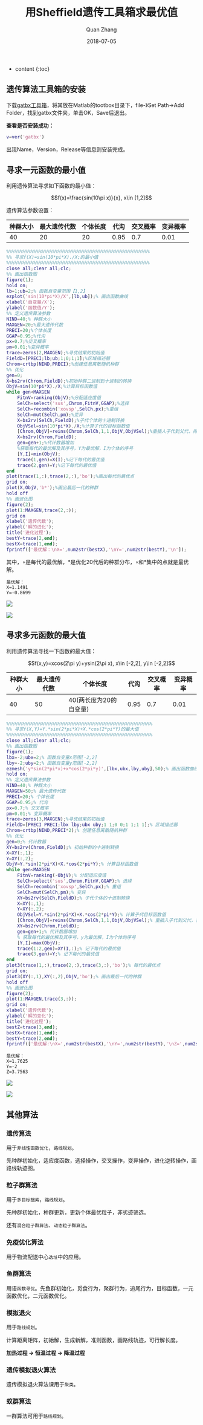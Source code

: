 ﻿---
layout: post
title: "用Sheffield遗传工具箱求最优值"
date: 2018-07-05
categories: Matlab
tags: Matlab
author: Quan Zhang
---

* content
{:toc}

## 遗传算法工具箱的安装

下载[gatbx工具箱](https://pan.baidu.com/s/19xh1CmdPPXhj-t0G5hYh4w)，将其放在Matlab的tootbox目录下，file-》Set Path->Add Folder，找到gatbx文件夹，单击OK，Save后退出。

**查看是否安装成功：**

```matlab
v=ver('gatbx')
```

出现Name，Version，Release等信息则安装完成。

## 寻求一元函数的最小值

利用遗传算法寻求如下函数的最小值：

<center>$$f(x)=\frac{sin(10\pi x)}{x}, x\in [1,2]$$</center>

遗传算法参数设置：

|种群大小|最大遗传代数|个体长度|代沟|交叉概率|变异概率|
|-|-|-|-|-|-|
|40|20|20|0.95|0.7|0.01|

```matlab
%%%%%%%%%%%%%%%%%%%%%%%%%%%%%%%%%%%%%%%%%%%%%%%%%%%%%
%% 寻求f(X)=sin(10*pi*X)./X;的最小值
%%%%%%%%%%%%%%%%%%%%%%%%%%%%%%%%%%%%%%%%%%%%%%%%%%%%%
close all;clear all;clc;
%% 画出函数图
figure(1);
hold on;
lb=1;ub=2;% 函数自变量范围【1,2】
ezplot('sin(10*pi*X)/X',[lb,ub]);% 画出函数曲线
xlabel('自变量/X');
ylabel('函数值/Y');
%% 定义遗传算法参数
NIND=40;% 种群大小
MAXGEN=20;%最大遗传代数
PRECI=20;%个体长度
GGAP=0.95;%代沟
px=0.7;%交叉概率
pm=0.01;%变异概率
trace=zeros(2,MAXGEN);%寻优结果的初始值
FieldD=[PRECI;lb;ub;1;0;1;1];%区域描述器
Chrom=crtbp(NIND,PRECI);%创建任意离散随机种群
%% 优化
gen=0;
X=bs2rv(Chrom,FieldD);%初始种群二进制到十进制的转换
ObjV=sin(10*pi*X)./X;%计算目标函数值
while gen<MAXGEN
    FitnV=ranking(ObjV);%分配适应度值
    SelCh=select('sus',Chrom,FitnV,GGAP);%选择
    SelCh=recombin('xovsp',SelCh,px);%重组
    SelCh=mut(SelCh,pm);%变异
    X=bs2rv(SelCh,FieldD);%子代个体的十进制转换
    ObjVSel=sin(10*pi*X)./X;%计算子代的目标函数值
    [Chrom,ObjV]=reins(Chrom,SelCh,1,1,ObjV,ObjVSel);%重插人子代到父代，得到新种群
    X=bs2rv(Chrom,FieldD);
    gen=gen+1;%代计数器增加
    %获取每代的最优解及其序号，Y为最优解，I为个体的序号
    [Y,I]=min(ObjV);
    trace(1,gen)=X(I);%记下每代的最优值
    trace(2,gen)=Y;%记下每代的最优值
end
plot(trace(1,:),trace(2,:),'bo');%画出每代的最优点
grid on;
plot(X,ObjV,'b*');%画出最后一代的种群
hold off
%% 画进化图
figure(2);
plot(1:MAXGEN,trace(2,:));
grid on
xlabel('遗传代数');
ylabel('解的进化');
title('进化过程');
bestY=trace(2,end);
bestX=trace(1,end);
fprintf(['最优解：\nX=',num2str(bestX),'\nY=',num2str(bestY),'\n']);
```

其中，$\circ$是每代的最优解，$\ast$是优化20代后的种群分布，$\circ$和$\ast$集中的点就是最优解。

	最优解：
	X=1.1491
	Y=-0.8699

![](/images/blog/20180705/1.jpg)

![](/images/blog/20180705/2.jpg)

## 寻求多元函数的最大值

利用遗传算法寻找一下函数的最大值：

<center>$$f(x,y)=xcos(2\pi y)+ysin(2\pi x), x\in [-2,2], y\in [-2,2]$$</center>

|种群大小|最大遗传代数|个体长度|代沟|交叉概率|变异概率|
|-|-|-|-|-|-|
|40|50|40(两长度为20的自变量)|0.95|0.7|0.01|

```matlab
%%%%%%%%%%%%%%%%%%%%%%%%%%%%%%%%%%%%%%%%%%%%%%%%%%%%%%
%% 寻求f(X,Y)=Y.*sin(2*pi*X)+X.*cos(2*pi*Y)的最大值
%%%%%%%%%%%%%%%%%%%%%%%%%%%%%%%%%%%%%%%%%%%%%%%%%%%%%%
close all;clear all;clc;
%% 画出函数图
figure(1);
lbx=-2;ubx=2;% 函数自变量x范围[-2,2]
lby=-2;uby=2;% 函数自变量y范围[-2,2]
ezmesh('y*sin(2*pi*x)+x*cos(2*pi*y)',[lbx,ubx,lby,uby],50);% 画出函数曲线
hold on;
%% 定义遗传算法参数
NIND=40;% 种群大小
MAXGEN=50;% 最大遗传代数
PRECI=20;% 个体长度
GGAP=0.95;% 代沟
px=0.7;% 交叉概率
pm=0.01;% 变异概率
trace=zeros(3,MAXGEN);%寻优结果的初始值
FieldD=[PRECI PRECI;lbx lby;ubx uby;1 1;0 0;1 1;1 1];% 区域描述器
Chrom=crtbp(NIND,PRECI*2);% 创建任意离散随机种群
%% 优化
gen=0;% 代计数器
XY=bs2rv(Chrom,FieldD);% 初始种群的十进制转换
X=XY(:,1);
Y=XY(:,2);
ObjV=Y.*sin(2*pi*X)+X.*cos(2*pi*Y);% 计算目标函数值
while gen<MAXGEN
    FitnV=ranking(-ObjV);% 分配适应度值
    SelCh=select('sus',Chrom,FitnV,GGAP);% 选择
    SelCh=recombin('xovsp',SelCh,px);% 重组
    SelCh=mut(SelCh,pm);% 变异
    XY=bs2rv(SelCh,FieldD);% 子代个体的十进制转换
    X=XY(:,1);
    Y=XY(:,2);
    ObjVSel=Y.*sin(2*pi*X)+X.*cos(2*pi*Y);% 计算子代目标函数值
    [Chrom,ObjV]=reins(Chrom,SelCh,1,1,ObjV,ObjVSel);% 重插入子代到父代，得到新种群
    XY=bs2rv(Chrom,FieldD);
    gen=gen+1;% 代计数器增加
    % 获取每代的最优解及其序号，y为最优解，I为个体的序号
    [Y,I]=max(ObjV);
    trace(1:2,gen)=XY(I,:);% 记下每代的最优值
    trace(3,gen)=Y;% 记下每代的最优值
end
plot3(trace(1,:),trace(2,:),trace(3,:),'bo');% 每代的最优点
grid on;
plot3(XY(:,1),XY(:,2),ObjV,'bo');% 画出最后一代的种群
hold off
%% 画进化图
figure(2);
plot(1:MAXGEN,trace(3,:));
grid on;
xlabel('遗传代数');
ylabel('解的变化');
title('进化过程');
bestZ=trace(3,end);
bestX=trace(1,end);
bestY=trace(2,end);
fprintf(['最优解:\nX=',num2str(bestX),'\nY=',num2str(bestY),'\nZ=',num2str(bestZ),'\n']);
```

	最优解：
	X=1.7625
	Y=-2
	Z=3.7563

![](/images/blog/20180705/3.jpg)

![](/images/blog/20180705/4.jpg)

## 其他算法

### 遗传算法

用于`非线性函数优化`，`路线规划`。

先种群初始化，适应度函数，选择操作，交叉操作，变异操作，进化逆转操作，画路线轨迹图。

### 粒子群算法

用于`多目标搜索`，`路线规划`。

先种群初始化，种群更新，更新个体最优粒子，非劣迹筛选。

还有`混合粒子群算法`、`动态粒子群算法`。

### 免疫优化算法

用于物流配送中心`选址`中的应用。

### 鱼群算法

用语`函数寻优`。先鱼群初始化，觅食行为，聚群行为，追尾行为，目标函数，一元函数优化，二元函数优化。

### 模拟退火

用于`路线规划`。

计算距离矩阵，初始解，生成新解，准则函数，画路线轨迹，可行解长度。

**加热过程 -> 恒温过程 -> 降温过程**

### 遗传模拟退火算法

遗传模拟退火算法课用于`聚类`。

### 蚁群算法

一群算法可用于`路线规划`。
